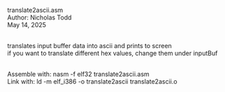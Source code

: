 translate2ascii.asm<br/>
Author: Nicholas Todd<br/>
May 14, 2025<br/><br/>

translates input buffer data into ascii and prints to screen<br/>
if you want to translate different hex values, change them under inputBuf<br/><br/>

Assemble with: nasm -f elf32 translate2ascii.asm<br/>
Link with:      ld -m elf_i386 -o translate2ascii translate2ascii.o<br/>
